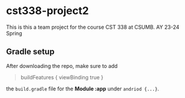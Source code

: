 # cst338-project2
This is this a team project for the course CST 338 at CSUMB. AY 23-24 Spring

## Gradle setup
After downloading the repo, make sure to add 
> buildFeatures {
        viewBinding true
    } 
    
the `build.gradle` file for the **Module :app** under `andriod {...}`.